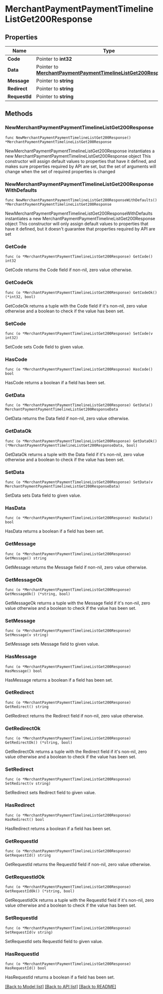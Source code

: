 # MerchantPaymentPaymentTimelineListGet200Response

## Properties

Name | Type | Description | Notes
------------ | ------------- | ------------- | -------------
**Code** | Pointer to **int32** |  | [optional] 
**Data** | Pointer to [**MerchantPaymentPaymentTimelineListGet200ResponseData**](MerchantPaymentPaymentTimelineListGet200ResponseData.md) |  | [optional] 
**Message** | Pointer to **string** |  | [optional] 
**Redirect** | Pointer to **string** |  | [optional] 
**RequestId** | Pointer to **string** |  | [optional] 

## Methods

### NewMerchantPaymentPaymentTimelineListGet200Response

`func NewMerchantPaymentPaymentTimelineListGet200Response() *MerchantPaymentPaymentTimelineListGet200Response`

NewMerchantPaymentPaymentTimelineListGet200Response instantiates a new MerchantPaymentPaymentTimelineListGet200Response object
This constructor will assign default values to properties that have it defined,
and makes sure properties required by API are set, but the set of arguments
will change when the set of required properties is changed

### NewMerchantPaymentPaymentTimelineListGet200ResponseWithDefaults

`func NewMerchantPaymentPaymentTimelineListGet200ResponseWithDefaults() *MerchantPaymentPaymentTimelineListGet200Response`

NewMerchantPaymentPaymentTimelineListGet200ResponseWithDefaults instantiates a new MerchantPaymentPaymentTimelineListGet200Response object
This constructor will only assign default values to properties that have it defined,
but it doesn't guarantee that properties required by API are set

### GetCode

`func (o *MerchantPaymentPaymentTimelineListGet200Response) GetCode() int32`

GetCode returns the Code field if non-nil, zero value otherwise.

### GetCodeOk

`func (o *MerchantPaymentPaymentTimelineListGet200Response) GetCodeOk() (*int32, bool)`

GetCodeOk returns a tuple with the Code field if it's non-nil, zero value otherwise
and a boolean to check if the value has been set.

### SetCode

`func (o *MerchantPaymentPaymentTimelineListGet200Response) SetCode(v int32)`

SetCode sets Code field to given value.

### HasCode

`func (o *MerchantPaymentPaymentTimelineListGet200Response) HasCode() bool`

HasCode returns a boolean if a field has been set.

### GetData

`func (o *MerchantPaymentPaymentTimelineListGet200Response) GetData() MerchantPaymentPaymentTimelineListGet200ResponseData`

GetData returns the Data field if non-nil, zero value otherwise.

### GetDataOk

`func (o *MerchantPaymentPaymentTimelineListGet200Response) GetDataOk() (*MerchantPaymentPaymentTimelineListGet200ResponseData, bool)`

GetDataOk returns a tuple with the Data field if it's non-nil, zero value otherwise
and a boolean to check if the value has been set.

### SetData

`func (o *MerchantPaymentPaymentTimelineListGet200Response) SetData(v MerchantPaymentPaymentTimelineListGet200ResponseData)`

SetData sets Data field to given value.

### HasData

`func (o *MerchantPaymentPaymentTimelineListGet200Response) HasData() bool`

HasData returns a boolean if a field has been set.

### GetMessage

`func (o *MerchantPaymentPaymentTimelineListGet200Response) GetMessage() string`

GetMessage returns the Message field if non-nil, zero value otherwise.

### GetMessageOk

`func (o *MerchantPaymentPaymentTimelineListGet200Response) GetMessageOk() (*string, bool)`

GetMessageOk returns a tuple with the Message field if it's non-nil, zero value otherwise
and a boolean to check if the value has been set.

### SetMessage

`func (o *MerchantPaymentPaymentTimelineListGet200Response) SetMessage(v string)`

SetMessage sets Message field to given value.

### HasMessage

`func (o *MerchantPaymentPaymentTimelineListGet200Response) HasMessage() bool`

HasMessage returns a boolean if a field has been set.

### GetRedirect

`func (o *MerchantPaymentPaymentTimelineListGet200Response) GetRedirect() string`

GetRedirect returns the Redirect field if non-nil, zero value otherwise.

### GetRedirectOk

`func (o *MerchantPaymentPaymentTimelineListGet200Response) GetRedirectOk() (*string, bool)`

GetRedirectOk returns a tuple with the Redirect field if it's non-nil, zero value otherwise
and a boolean to check if the value has been set.

### SetRedirect

`func (o *MerchantPaymentPaymentTimelineListGet200Response) SetRedirect(v string)`

SetRedirect sets Redirect field to given value.

### HasRedirect

`func (o *MerchantPaymentPaymentTimelineListGet200Response) HasRedirect() bool`

HasRedirect returns a boolean if a field has been set.

### GetRequestId

`func (o *MerchantPaymentPaymentTimelineListGet200Response) GetRequestId() string`

GetRequestId returns the RequestId field if non-nil, zero value otherwise.

### GetRequestIdOk

`func (o *MerchantPaymentPaymentTimelineListGet200Response) GetRequestIdOk() (*string, bool)`

GetRequestIdOk returns a tuple with the RequestId field if it's non-nil, zero value otherwise
and a boolean to check if the value has been set.

### SetRequestId

`func (o *MerchantPaymentPaymentTimelineListGet200Response) SetRequestId(v string)`

SetRequestId sets RequestId field to given value.

### HasRequestId

`func (o *MerchantPaymentPaymentTimelineListGet200Response) HasRequestId() bool`

HasRequestId returns a boolean if a field has been set.


[[Back to Model list]](../README.md#documentation-for-models) [[Back to API list]](../README.md#documentation-for-api-endpoints) [[Back to README]](../README.md)


